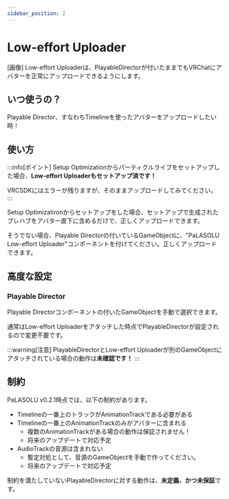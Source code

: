 ```yaml
---
sidebar_position: 2
---
```


# Low-effort Uploader

[画像]
Low-effort Uploaderは、PlayableDirectorが付いたままでもVRChatにアバターを正常にアップロードできるようにします。

## いつ使うの？
Playable Director、すなわちTimelineを使ったアバターをアップロードしたい時！

## 使い方
:::info[ポイント]
Setup Optimizationからパーティクルライブをセットアップした場合、**Low-effort Uploaderもセットアップ済です！**

VRCSDKにはエラーが残りますが、そのままアップロードしてみてください。
:::

Setup Optimizatironからセットアップをした場合、セットアップで生成されたプレハブをアバター直下に含めるだけで、正しくアップロードできます。

そうでない場合、Playable Directorの付いているGameObjectに、"PaLASOLU Low-effort Uploader"コンポーネントを付けてください。正しくアップロードできます。

## 高度な設定

### Playable Director
Playable Directorコンポーネントの付いたGameObjectを手動で選択できます。

通常はLow-effort Uploaderをアタッチした時点でPlayableDirectorが設定されるので変更不要です。

:::warning[注意]
PlayableDirectorとLow-effort Uploaderが別のGameObjectにアタッチされている場合の動作は**未確認です！**
:::

## 制約
PaLASOLU v0.2.1時点では、以下の制約があります。

- Timelineの一番上のトラックがAnimationTrackである必要がある
- Timelineの一番上のAnimationTrackのみがアバターに含まれる
  - 複数のAnimationTrackがある場合の動作は保証されません！
  - 将来のアップデートで対応予定
- AudioTrackの音源は含まれない
  - 暫定対処として、音源のGameObjectを手動で作ってください。
  - 将来のアップデートで対応予定

制約を満たしていないPlayableDirectorに対する動作は、**未定義、かつ未保証**です。